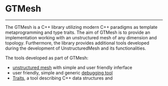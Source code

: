 # GTMesh
_____
The GTMesh is a C++ library utilizing modern C++ paradigms as template metaprogramming
and type traits. The aim of GTMesh is to provide an implementation working with an unstructured mesh
of any dimension and topology. Furthermore, the library provides additional tools developed
during the development of UnstructuredMesh and its functionalities.

The tools developed as part of GTMesh:
- [unstructured mesh](src/UnstructuredMesh/) with simple and user friendly inferface
- user friendly, simple and generic [debugging tool](src/Debug/)
- [Traits](src/Traits/), a tool describing C++ data structures and
